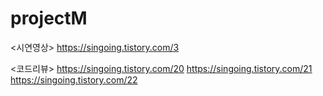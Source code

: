 # projectM

<시연영상>
https://singoing.tistory.com/3

<코드리뷰>
https://singoing.tistory.com/20
https://singoing.tistory.com/21
https://singoing.tistory.com/22
